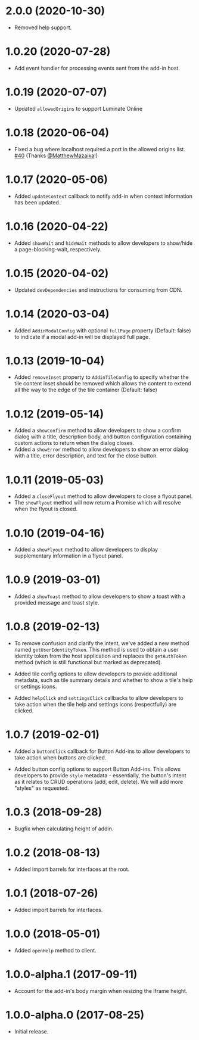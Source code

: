 # 2.0.0 (2020-10-30)
- Removed help support.

# 1.0.20 (2020-07-28)
- Add event handler for processing events sent from the add-in host.

# 1.0.19 (2020-07-07)
- Updated `allowedOrigins` to support Luminate Online

# 1.0.18 (2020-06-04)
- Fixed a bug where localhost required a port in the allowed origins list. [#40](https://github.com/blackbaud/sky-addin-client/pull/40) (Thanks [@MatthewMazaika](https://github.com/MatthewMazaika)!)

# 1.0.17 (2020-05-06)
- Added `updateContext` callback to notify add-in when context information has been updated.


# 1.0.16 (2020-04-22)
- Added `showWait` and `hideWait` methods to allow developers to show/hide a page-blocking-wait, respectively.

# 1.0.15 (2020-04-02)

- Updated `devDependencies` and instructions for consuming from CDN.

# 1.0.14 (2020-03-04)

- Added `AddinModalConfig` with optional `fullPage` property (Default: false) to indicate if a modal add-in will be
displayed full page.

# 1.0.13 (2019-10-04)

- Added `removeInset` property to `AddinTileConfig` to specify whether the tile content inset should be removed
which allows the content to extend all the way to the edge of the tile container (Default: false)

# 1.0.12 (2019-05-14)

- Added a `showConfirm` method to allow developers to show a confirm dialog with a title, description body,
and button configuration containing custom actions to return when the dialog closes.
- Added a `showError` method to allow developers to show an error dialog with a title, error description, and
text for the close button.

# 1.0.11 (2019-05-03)

- Added a `closeFlyout` method to allow developers to close a flyout panel.
- The `showFlyout` method will now return a Promise which will resolve when the flyout is closed.

# 1.0.10 (2019-04-16)

- Added a `showFlyout` method to allow developers to display supplementary information in a flyout panel.

# 1.0.9 (2019-03-01)

- Added a `showToast` method to allow developers to show a toast with a provided message and toast style.

# 1.0.8 (2019-02-13)

- To remove confusion and clarify the intent, we've added a new method named `getUserIdentityToken`.  This method is
used to obtain a user identity token from the host application and replaces the `getAuthToken` method (which is still
functional but marked as deprecated).

- Added tile config options to allow developers to provide additional metadata, such as tile summary details and whether
to show a tile's help or settings icons.

- Added `helpClick` and `settingsClick` callbacks to allow developers to take action when the tile help and settings
icons (respectfully) are clicked.

# 1.0.7 (2019-02-01)

- Added a `buttonClick` callback for Button Add-ins to allow developers to take action when buttons are clicked.

- Added button config options to support Button Add-ins. This allows developers to provide `style` metadata -
essentially, the button's intent as it relates to CRUD operations (add, edit, delete). We will add more "styles" as
requested.

# 1.0.3 (2018-09-28)

- Bugfix when calculating height of addin.

# 1.0.2 (2018-08-13)

- Added import barrels for interfaces at the root.

# 1.0.1 (2018-07-26)

- Added import barrels for interfaces.

# 1.0.0 (2018-05-01)

- Added `openHelp` method to client.

# 1.0.0-alpha.1 (2017-09-11)

- Account for the add-in's body margin when resizing the iframe height.

# 1.0.0-alpha.0 (2017-08-25)

- Initial release.

